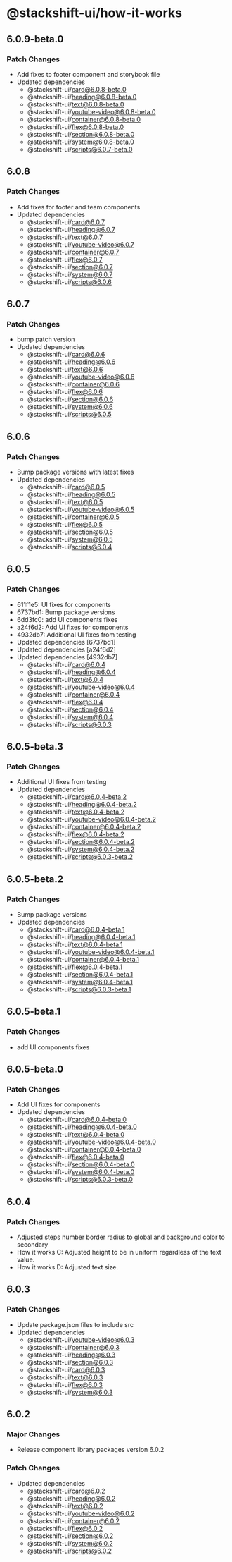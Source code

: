 # @stackshift-ui/how-it-works

## 6.0.9-beta.0

### Patch Changes

- Add fixes to footer component and storybook file
- Updated dependencies
  - @stackshift-ui/card@6.0.8-beta.0
  - @stackshift-ui/heading@6.0.8-beta.0
  - @stackshift-ui/text@6.0.8-beta.0
  - @stackshift-ui/youtube-video@6.0.8-beta.0
  - @stackshift-ui/container@6.0.8-beta.0
  - @stackshift-ui/flex@6.0.8-beta.0
  - @stackshift-ui/section@6.0.8-beta.0
  - @stackshift-ui/system@6.0.8-beta.0
  - @stackshift-ui/scripts@6.0.7-beta.0

## 6.0.8

### Patch Changes

- Add fixes for footer and team components
- Updated dependencies
  - @stackshift-ui/card@6.0.7
  - @stackshift-ui/heading@6.0.7
  - @stackshift-ui/text@6.0.7
  - @stackshift-ui/youtube-video@6.0.7
  - @stackshift-ui/container@6.0.7
  - @stackshift-ui/flex@6.0.7
  - @stackshift-ui/section@6.0.7
  - @stackshift-ui/system@6.0.7
  - @stackshift-ui/scripts@6.0.6

## 6.0.7

### Patch Changes

- bump patch version
- Updated dependencies
  - @stackshift-ui/card@6.0.6
  - @stackshift-ui/heading@6.0.6
  - @stackshift-ui/text@6.0.6
  - @stackshift-ui/youtube-video@6.0.6
  - @stackshift-ui/container@6.0.6
  - @stackshift-ui/flex@6.0.6
  - @stackshift-ui/section@6.0.6
  - @stackshift-ui/system@6.0.6
  - @stackshift-ui/scripts@6.0.5

## 6.0.6

### Patch Changes

- Bump package versions with latest fixes
- Updated dependencies
  - @stackshift-ui/card@6.0.5
  - @stackshift-ui/heading@6.0.5
  - @stackshift-ui/text@6.0.5
  - @stackshift-ui/youtube-video@6.0.5
  - @stackshift-ui/container@6.0.5
  - @stackshift-ui/flex@6.0.5
  - @stackshift-ui/section@6.0.5
  - @stackshift-ui/system@6.0.5
  - @stackshift-ui/scripts@6.0.4

## 6.0.5

### Patch Changes

- 611f1e5: UI fixes for components
- 6737bd1: Bump package versions
- 6dd3fc0: add UI components fixes
- a24f6d2: Add UI fixes for components
- 4932db7: Additional UI fixes from testing
- Updated dependencies [6737bd1]
- Updated dependencies [a24f6d2]
- Updated dependencies [4932db7]
  - @stackshift-ui/card@6.0.4
  - @stackshift-ui/heading@6.0.4
  - @stackshift-ui/text@6.0.4
  - @stackshift-ui/youtube-video@6.0.4
  - @stackshift-ui/container@6.0.4
  - @stackshift-ui/flex@6.0.4
  - @stackshift-ui/section@6.0.4
  - @stackshift-ui/system@6.0.4
  - @stackshift-ui/scripts@6.0.3

## 6.0.5-beta.3

### Patch Changes

- Additional UI fixes from testing
- Updated dependencies
  - @stackshift-ui/card@6.0.4-beta.2
  - @stackshift-ui/heading@6.0.4-beta.2
  - @stackshift-ui/text@6.0.4-beta.2
  - @stackshift-ui/youtube-video@6.0.4-beta.2
  - @stackshift-ui/container@6.0.4-beta.2
  - @stackshift-ui/flex@6.0.4-beta.2
  - @stackshift-ui/section@6.0.4-beta.2
  - @stackshift-ui/system@6.0.4-beta.2
  - @stackshift-ui/scripts@6.0.3-beta.2

## 6.0.5-beta.2

### Patch Changes

- Bump package versions
- Updated dependencies
  - @stackshift-ui/card@6.0.4-beta.1
  - @stackshift-ui/heading@6.0.4-beta.1
  - @stackshift-ui/text@6.0.4-beta.1
  - @stackshift-ui/youtube-video@6.0.4-beta.1
  - @stackshift-ui/container@6.0.4-beta.1
  - @stackshift-ui/flex@6.0.4-beta.1
  - @stackshift-ui/section@6.0.4-beta.1
  - @stackshift-ui/system@6.0.4-beta.1
  - @stackshift-ui/scripts@6.0.3-beta.1

## 6.0.5-beta.1

### Patch Changes

- add UI components fixes

## 6.0.5-beta.0

### Patch Changes

- Add UI fixes for components
- Updated dependencies
  - @stackshift-ui/card@6.0.4-beta.0
  - @stackshift-ui/heading@6.0.4-beta.0
  - @stackshift-ui/text@6.0.4-beta.0
  - @stackshift-ui/youtube-video@6.0.4-beta.0
  - @stackshift-ui/container@6.0.4-beta.0
  - @stackshift-ui/flex@6.0.4-beta.0
  - @stackshift-ui/section@6.0.4-beta.0
  - @stackshift-ui/system@6.0.4-beta.0
  - @stackshift-ui/scripts@6.0.3-beta.0

## 6.0.4

### Patch Changes

- Adjusted steps number border radius to global and background color to secondary
- How it works C: Adjusted height to be in uniform regardless of the text value.
- How it works D: Adjusted text size.

## 6.0.3

### Patch Changes

- Update package.json files to include src
- Updated dependencies
  - @stackshift-ui/youtube-video@6.0.3
  - @stackshift-ui/container@6.0.3
  - @stackshift-ui/heading@6.0.3
  - @stackshift-ui/section@6.0.3
  - @stackshift-ui/card@6.0.3
  - @stackshift-ui/text@6.0.3
  - @stackshift-ui/flex@6.0.3
  - @stackshift-ui/system@6.0.3

## 6.0.2

### Major Changes

- Release component library packages version 6.0.2

### Patch Changes

- Updated dependencies
  - @stackshift-ui/card@6.0.2
  - @stackshift-ui/heading@6.0.2
  - @stackshift-ui/text@6.0.2
  - @stackshift-ui/youtube-video@6.0.2
  - @stackshift-ui/container@6.0.2
  - @stackshift-ui/flex@6.0.2
  - @stackshift-ui/section@6.0.2
  - @stackshift-ui/system@6.0.2
  - @stackshift-ui/scripts@6.0.2
